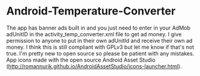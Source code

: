 Android-Temperature-Converter
=============================

The app has banner ads built in and you just need to enter in your AdMob adUnitID in the activity_temp_converter.xml file to get ad money. I give permission to anyone to put in their own adUnitId and receive their own ad money. I think this is still compliant with GPLv3 but let me know if that's not true. I'm pretty new to open source so please be patient with any mistakes. App icons made with the open source Android Asset Studio (http://romannurik.github.io/AndroidAssetStudio/icons-launcher.html).
